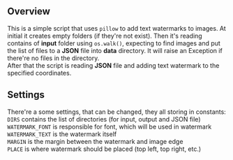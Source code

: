 ## Overview

This is a simple script that uses `pillow` to add text watermarks to images. At initial it creates empty folders (if they're not exist). Then it's reading contains of **input** folder using `os.walk()`, expecting to find images and put the list of files to a **JSON** file into **data** directory. It will raise an Exception if there're no files in the directory.<br>
After that the script is reading **JSON** file and adding text watermark to the specified coordinates.

## Settings

There're a some settings, that can be changed, they all storing in constants:<br>
`DIRS` contains the list of directories (for input, output and JSON file)<br>
`WATERMARK_FONT` is responsible for font, which will be used in watermark<br>
`WATERMARK_TEXT` is the watermark itself<br>
`MARGIN` is the margin between the watermark and image edge<br>
`PLACE` is where watermark should be placed (top left, top right, etc.)